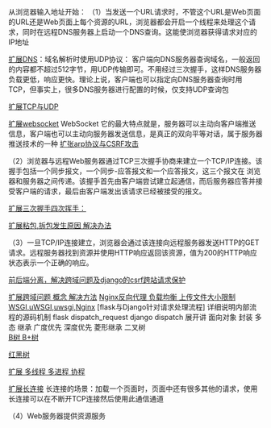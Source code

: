 从浏览器输入地址开始：
（1）当发送一个URL请求时，不管这个URL是Web页面的URL还是Web页面上每个资源的URL，浏览器都会开启一个线程来处理这个请求，同时在远程DNS服务器上启动一个DNS查询。这能使浏览器获得请求对应的IP地址

[扩展DNS](https://blog.csdn.net/csdn_felix/article/details/80115475)：域名解析时使用UDP协议：
客户端向DNS服务器查询域名，一般返回的内容都不超过512字节，用UDP传输即可。不用经过三次握手，这样DNS服务器负载更低，响应更快。理论上说，客户端也可以指定向DNS服务器查询时用TCP，但事实上，很多DNS服务器进行配置的时候，仅支持UDP查询包

[扩展TCP与UDP](https://blog.csdn.net/striner/article/details/80368790)


[扩展websocket](https://blog.csdn.net/sinat_31057219/article/details/72872359)
WebSocket 它的最大特点就是，服务器可以主动向客户端推送信息，客户端也可以主动向服务器发送信息，是真正的双向平等对话，属于服务器推送技术的一种
[扩张arp协议与CSRF攻击]()


（2）浏览器与远程Web服务器通过TCP三次握手协商来建立一个TCP/IP连接。该握手包括一个同步报文，一个同步-应答报文和一个应答报文，这三个报文在 浏览器和服务器之间传递。该握手首先由客户端尝试建立起通信，而后服务器应答并接受客户端的请求，最后由客户端发出该请求已经被接受的报文。

[扩展三次握手四次挥手：](https://blog.csdn.net/j18874964028sss/article/details/78299844)


[扩展粘包,拆包发生原因 解决办法](https://www.cnblogs.com/huchong/p/7406226.html#_label7)



（3）一旦TCP/IP连接建立，浏览器会通过该连接向远程服务器发送HTTP的GET请求。远程服务器找到资源并使用HTTP响应返回该资源，值为200的HTTP响应状态表示一个正确的响应。

[前后端分离，解决跨域问题及django的csrf跨站请求保护](https://www.cnblogs.com/sunxiuwen/p/10020815.html)

[扩展跨域问题   概念   解决方法](https://www.cnblogs.com/chenshishuo/p/4919224.html)
[Nginx反向代理 负载均衡 上传文件大小限制]()
[WSGI,uWSGI,uwsgi,Nginx](https://www.v2ex.com/t/375771)
[flask与Django针对请求处理流程] 详细说明内部流程的源码机制
flask dispatch_request
django  dispatch
展开讲 面向对象 封装  多态 继承 广度优先 深度优先  菱形继承  二叉树  
[B树  B+树](https://www.cnblogs.com/vincently/p/4526560.html)

[红黑树](http://www.cnblogs.com/yangecnu/p/Introduce-Red-Black-Tree.html)

[扩展  多线程  多进程   协程]()


[扩展长连接](https://www.cnblogs.com/cswuyg/p/3653263.html)
长连接的场景：加载一个页面时，页面中还有很多其他的请求，使用长连接可以在不断开TCP连接然后使用此通信通道



（4）Web服务器提供资源服务
